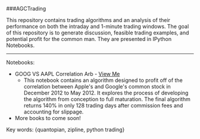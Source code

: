 ###AGCTrading

This repository contains trading algorithms and an analysis of their performance on both the intraday and 1-minute trading windows. The goal of this repository is to generate discussion, feasible trading examples, and potential profit for the common man. They are presented in IPython Notebooks.

<hr />

Notebooks:
  * GOOG VS AAPL Correlation Arb - [View Me](http://nbviewer.ipython.org/urls/raw.github.com/agconti/AGCTrading/master/GOOG%2520V.%2520AAPL%2520Correlation%2520Arb.ipynb)
      + This notebook contains an algorithm designed to profit off of the correlation between Apple's and Google's common stock in December 2012 to May 2012. It explores the process of developing the algorithm from conception to full maturation. The final algorithm returns 140% in only 128 trading days after commission fees and accounting for slippage.
  * More books to come soon!














Key words:
{quantopian, zipline, python trading}
